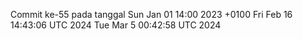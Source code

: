 Commit ke-55 pada tanggal Sun Jan 01 14:00 2023 +0100
Fri Feb 16 14:43:06 UTC 2024
Tue Mar  5 00:42:58 UTC 2024
